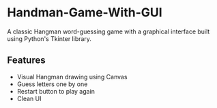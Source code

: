 # Handman-Game-With-GUI
A classic Hangman word-guessing game with a graphical interface built using Python's Tkinter library.

## Features

- Visual Hangman drawing using Canvas
- Guess letters one by one
- Restart button to play again
- Clean UI

